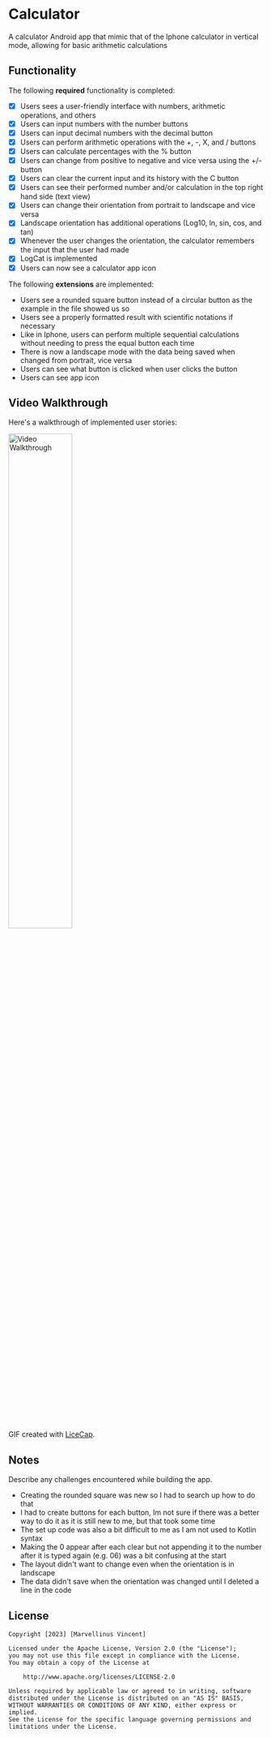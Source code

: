 # Calculator

A calculator Android app that mimic that of the Iphone calculator in vertical mode, allowing for basic arithmetic calculations

## Functionality

The following **required** functionality is completed:

* [x] Users sees a user-friendly interface with numbers, arithmetic operations, and others
* [x] Users can input numbers with the number buttons
* [x] Users can input decimal numbers with the decimal button
* [x] Users can perform arithmetic operations with the +, -, X, and / buttons
* [x] Users can calculate percentages with the % button
* [x] Users can change from positive to negative and vice versa using the +/- button
* [x] Users can clear the current input and its history with the C button
* [x] Users can see their performed number and/or calculation in the top right hand side (text view)
* [x] Users can change their orientation from portrait to landscape and vice versa
* [x] Landscape orientation has additional operations (Log10, ln, sin, cos, and tan)
* [x] Whenever the user changes the orientation, the calculator remembers the input that the user had made
* [x] LogCat is implemented
* [x] Users can now see a calculator app icon

The following **extensions** are implemented:

* Users see a rounded square button instead of a circular button as the example in the file showed us so
* Users see a properly formatted result with scientific notations if necessary
* Like in Iphone, users can perform multiple sequential calculations without needing to press the equal button each time
* There is now a landscape mode with the data being saved when changed from portrait, vice versa
* Users can see what button is clicked when user clicks the button
* Users can see app icon

## Video Walkthrough

Here's a walkthrough of implemented user stories:

<img src='walkthrough.gif' title='Calculator_project2' width='50%' alt='Video Walkthrough' />

GIF created with [LiceCap](http://www.cockos.com/licecap/).

## Notes

Describe any challenges encountered while building the app.

* Creating the rounded square was new so I had to search up how to do that
* I had to create buttons for each button, Im not sure if there was a better way to do it as it is still new to me, but that took some time
* The set up code was also a bit difficult to me as I am not used to Kotlin syntax
* Making the 0 appear after each clear but not appending it to the number after it is typed again (e.g. 06) was a bit confusing at the start
* The layout didn't want to change even when the orientation is in landscape
* The data didn't save when the orientation was changed until I deleted a line in the code

## License

    Copyright [2023] [Marvellinus Vincent]

    Licensed under the Apache License, Version 2.0 (the "License");
    you may not use this file except in compliance with the License.
    You may obtain a copy of the License at

        http://www.apache.org/licenses/LICENSE-2.0

    Unless required by applicable law or agreed to in writing, software
    distributed under the License is distributed on an "AS IS" BASIS,
    WITHOUT WARRANTIES OR CONDITIONS OF ANY KIND, either express or implied.
    See the License for the specific language governing permissions and
    limitations under the License.

